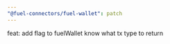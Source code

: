 ```yaml
---
"@fuel-connectors/fuel-wallet": patch
---
```


feat: add flag to fuelWallet know what tx type to return
